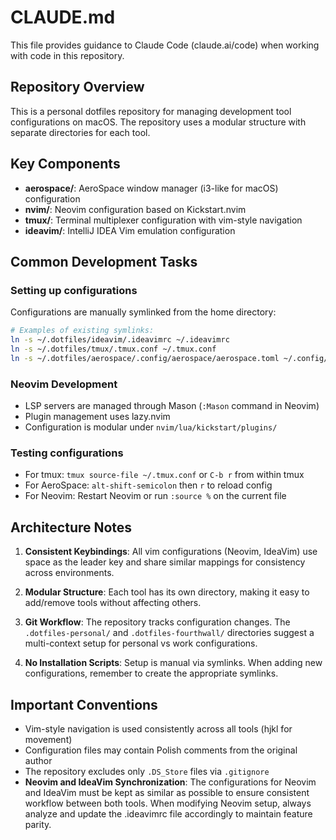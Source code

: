 # CLAUDE.md

This file provides guidance to Claude Code (claude.ai/code) when working with code in this repository.

## Repository Overview

This is a personal dotfiles repository for managing development tool configurations on macOS. The repository uses a modular structure with separate directories for each tool.

## Key Components

- **aerospace/**: AeroSpace window manager (i3-like for macOS) configuration
- **nvim/**: Neovim configuration based on Kickstart.nvim
- **tmux/**: Terminal multiplexer configuration with vim-style navigation
- **ideavim/**: IntelliJ IDEA Vim emulation configuration

## Common Development Tasks

### Setting up configurations
Configurations are manually symlinked from the home directory:
```bash
# Examples of existing symlinks:
ln -s ~/.dotfiles/ideavim/.ideavimrc ~/.ideavimrc
ln -s ~/.dotfiles/tmux/.tmux.conf ~/.tmux.conf
ln -s ~/.dotfiles/aerospace/.config/aerospace/aerospace.toml ~/.config/aerospace/aerospace.toml
```

### Neovim Development
- LSP servers are managed through Mason (`:Mason` command in Neovim)
- Plugin management uses lazy.nvim
- Configuration is modular under `nvim/lua/kickstart/plugins/`

### Testing configurations
- For tmux: `tmux source-file ~/.tmux.conf` or `C-b r` from within tmux
- For AeroSpace: `alt-shift-semicolon` then `r` to reload config
- For Neovim: Restart Neovim or run `:source %` on the current file

## Architecture Notes

1. **Consistent Keybindings**: All vim configurations (Neovim, IdeaVim) use space as the leader key and share similar mappings for consistency across environments.

2. **Modular Structure**: Each tool has its own directory, making it easy to add/remove tools without affecting others.

3. **Git Workflow**: The repository tracks configuration changes. The `.dotfiles-personal/` and `.dotfiles-fourthwall/` directories suggest a multi-context setup for personal vs work configurations.

4. **No Installation Scripts**: Setup is manual via symlinks. When adding new configurations, remember to create the appropriate symlinks.

## Important Conventions

- Vim-style navigation is used consistently across all tools (hjkl for movement)
- Configuration files may contain Polish comments from the original author
- The repository excludes only `.DS_Store` files via `.gitignore`
- **Neovim and IdeaVim Synchronization**: The configurations for Neovim and IdeaVim must be kept as similar as possible to ensure consistent workflow between both tools. When modifying Neovim setup, always analyze and update the .ideavimrc file accordingly to maintain feature parity.